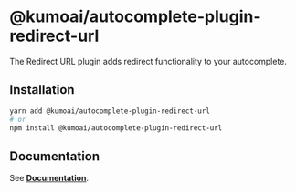 # @kumoai/autocomplete-plugin-redirect-url

The Redirect URL plugin adds redirect functionality to your autocomplete.

## Installation

```sh
yarn add @kumoai/autocomplete-plugin-redirect-url
# or
npm install @kumoai/autocomplete-plugin-redirect-url
```

## Documentation

See [**Documentation**](https://www.algolia.com/doc/ui-libraries/autocomplete/api-reference/autocomplete-plugin-redirect-url).

